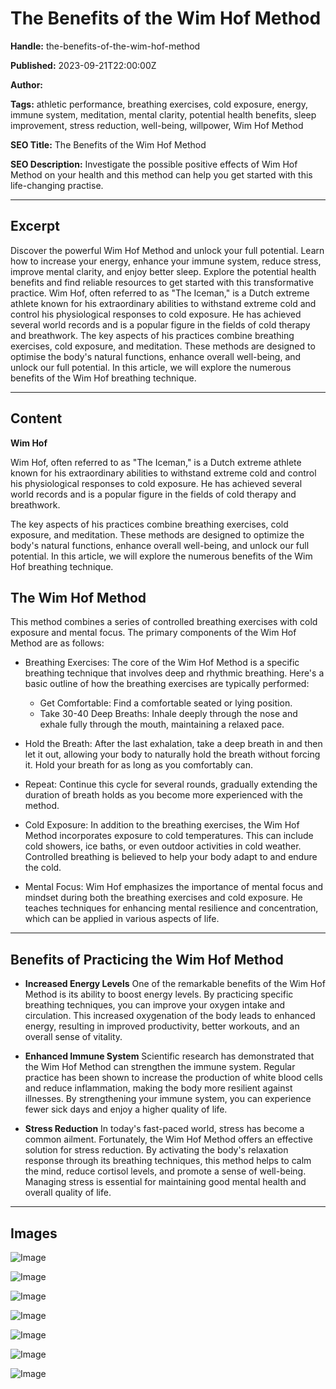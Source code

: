 # The Benefits of the Wim Hof Method

**Handle:** the-benefits-of-the-wim-hof-method

**Published:** 2023-09-21T22:00:00Z

**Author:**  

**Tags:** athletic performance, breathing exercises, cold exposure, energy, immune system, meditation, mental clarity, potential health benefits, sleep improvement, stress reduction, well-being, willpower, Wim Hof Method

**SEO Title:** The Benefits of the Wim Hof Method

**SEO Description:** Investigate the possible positive effects of Wim Hof Method on your health and this method can help you get started with this life-changing practise.

---

## Excerpt

Discover the powerful Wim Hof Method and unlock your full potential. Learn how to increase your energy, enhance your immune system, reduce stress, improve mental clarity, and enjoy better sleep. Explore the potential health benefits and find reliable resources to get started with this transformative practice. Wim Hof, often referred to as "The Iceman," is a Dutch extreme athlete known for his extraordinary abilities to withstand extreme cold and control his physiological responses to cold exposure. He has achieved several world records and is a popular figure in the fields of cold therapy and breathwork. The key aspects of his practices combine breathing exercises, cold exposure, and meditation. These methods are designed to optimise the body's natural functions, enhance overall well-being, and unlock our full potential. In this article, we will explore the numerous benefits of the Wim Hof breathing technique.

---

## Content

**Wim Hof**

Wim Hof, often referred to as "The Iceman," is a Dutch extreme athlete known for his extraordinary abilities to withstand extreme cold and control his physiological responses to cold exposure. He has achieved several world records and is a popular figure in the fields of cold therapy and breathwork.

The key aspects of his practices combine breathing exercises, cold exposure, and meditation. These methods are designed to optimize the body's natural functions, enhance overall well-being, and unlock our full potential. In this article, we will explore the numerous benefits of the Wim Hof breathing technique.

## The Wim Hof Method

This method combines a series of controlled breathing exercises with cold exposure and mental focus. The primary components of the Wim Hof Method are as follows:

- Breathing Exercises: The core of the Wim Hof Method is a specific breathing technique that involves deep and rhythmic breathing. Here's a basic outline of how the breathing exercises are typically performed:
  - Get Comfortable: Find a comfortable seated or lying position.
  - Take 30-40 Deep Breaths: Inhale deeply through the nose and exhale fully through the mouth, maintaining a relaxed pace.

- Hold the Breath: After the last exhalation, take a deep breath in and then let it out, allowing your body to naturally hold the breath without forcing it. Hold your breath for as long as you comfortably can.
- Repeat: Continue this cycle for several rounds, gradually extending the duration of breath holds as you become more experienced with the method.

- Cold Exposure: In addition to the breathing exercises, the Wim Hof Method incorporates exposure to cold temperatures. This can include cold showers, ice baths, or even outdoor activities in cold weather. Controlled breathing is believed to help your body adapt to and endure the cold.
- Mental Focus: Wim Hof emphasizes the importance of mental focus and mindset during both the breathing exercises and cold exposure. He teaches techniques for enhancing mental resilience and concentration, which can be applied in various aspects of life.

---

## Benefits of Practicing the Wim Hof Method

- **Increased Energy Levels**
  One of the remarkable benefits of the Wim Hof Method is its ability to boost energy levels. By practicing specific breathing techniques, you can improve your oxygen intake and circulation. This increased oxygenation of the body leads to enhanced energy, resulting in improved productivity, better workouts, and an overall sense of vitality.

- **Enhanced Immune System**
  Scientific research has demonstrated that the Wim Hof Method can strengthen the immune system. Regular practice has been shown to increase the production of white blood cells and reduce inflammation, making the body more resilient against illnesses. By strengthening your immune system, you can experience fewer sick days and enjoy a higher quality of life.

- **Stress Reduction**
  In today's fast-paced world, stress has become a common ailment. Fortunately, the Wim Hof Method offers an effective solution for stress reduction. By activating the body's relaxation response through its breathing techniques, this method helps to calm the mind, reduce cortisol levels, and promote a sense of well-being. Managing stress is essential for maintaining good mental health and overall quality of life.

---

## Images

![Image](undefined)

![Image](undefined)

![Image](undefined)

![Image](undefined)

![Image](undefined)

![Image](undefined)

![Image](undefined)

